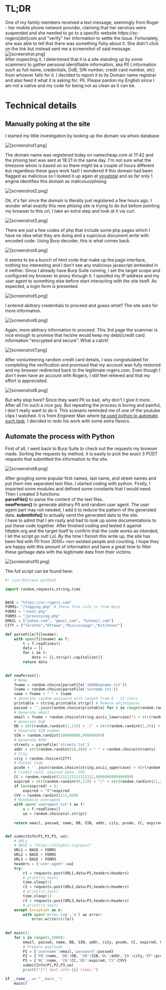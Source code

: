 # TL;DR
One of my family members received a text message, seemingly from Roger - her mobile phone network provider, claiming that her services were suspended and she needed to go to a specific website https://sc-rogers[dot]com and "verify" her information to settle the issue. Fortunately, she was able to tell that there was  something fishy about it. She didn't click on the link but instead sent me a screenshot of said message.  
![[screenshot.png]](screenshots/screenshot.png)  
After inspecting it, I determined that it is a  site standing up by some scammers to gather personal identifiable information, aka PII ( information such as full name, credentials, DoB, SIN number, credit card number, etc) from whoever falls for it. I decided to report it to its Domain name registrar and also feed it what it is asking for: PII. Please pardon my English since I am not a native and my code for being not as  clean as it can be.

# Technical details
## Manually poking at the site
I started my little investigation by looking up the domain via whois database

![[screenshot1.png]](screenshots/screenshot1.png) 

The domain name was registered today on namecheap.com at 17:42 and  the phising text was sent at 18:21 in the same day. I'm not sure what the timezone whois is based on so there might be a couple of hours different but regardless these guys work fast! I wondered if this domain had been flagged as malicious so  I looked it up again at [virustotal](https://www.virustotal.com/gui/url/0ef3f7481ee2c406169ab0b592d20e13e27366d139d005e85a6e9daa0106fb97/details) and so far only 1 engine identifies this domain as malicious/phising

![[screenshot2.png]](screenshots/screenshot2.png)

Ok, it's fair since the domain is literally just registered  a few hours ago. I wonder what exactly this new phising site is trying to do but before pointing my browser to this url, I take an extra step and look at it via curl. 

![[screenshot3.png]](screenshots/screenshot3.png)  

There are  just a few codes of php that include some php pages which I have no idea what they are doing and a  supicious document.write with encoded code. Using  Burp decoder, this is what comes back.

![[screenshot4.png]](screenshots/screenshot4.png)

It seems to be a bunch of html code that make up the page interface, nothing too interesting and I don't see any malicious javascript embeded in it neither. Since I already have Burp Suite running, I set the target scope and configured my browser to proxy through it. I spoofed my IP address and my user agent to something else before start interacting with the site itself. As expected, a login form is presented.

![[screenshot5.png]](screenshots/screenshot5.png)

I entered abitrary credentials to proceed and guess what? The site asks for more information.

![[screenshot6.png]](screenshots/screenshot6.png)

Again, more abitrary information to proceed. This 3rd page the scammer is nice enough to promise that he/she would keep my debit/credit card information "encrypted and secure". What a catch!

![[screenshot7.png]](screenshots/screenshot7.png)

After vonlunteering random credit card details, I was congratulated for completing the verification and promised that my account was fully restored and my browser redirected back to the legitimate rogers.com.  Even though I don't even have an account with Rogers, I still feel relieved and that my effort is appreciated. 

![[screenshot8.png]](screenshots/screenshot8.png)

But why stop here? Since they want PII so bad, why don't I give it more. After all I'm such a nice guy. But repeating the process is boring and painful, I don't really want to do it. This scenario reminded me of one of the youtube clips I watched. It is from Engineer Man where [he used python to automate such task](https://www.youtube.com/watch?v=UtNYzv8gLbs). I decided to redo his work with some extra flavors. 
## Automate the process with Python
First of all, I went back to Burp Suite to check out the requests my browser made.
Sorting the requests by method, it is easily to pick the exact 3 POST requests that submitted the information to the site.

![[screenshot9.png]](screenshots/screenshot9.png)

After googling some popular first names, last name, and street names and put them into seperated text files. I started coding with python. 
Firstly, I imported some modules  and defined some constants that I would need. Then I created 3 functions:  
**parseFile()** to parse the content of the text files.   
**newPerson()** to generate abitrary PII and random user agent. The user agent part may not needed, I add it to reduce the pattern of the generated data.
**submitInfo()** to actually send the generated data to the site.   
I have to admit that I am rusty and had to look up some documentations to put these code together. After finished coding and tested it against httpbin.org  and the target itself to confirm that the code works as intended, I let the script go nut! Lol. By the time I fisnish this write up, the site has been fed with PII from 3000+ non-existed people and counting. I hope they are happy with this amount of information and have a great time to filter these garbage data with the legitimate data from their victims.

![[screenshot10.png]](screenshots/screenshot10.png)  

The full script can be found here:

```python
#! /usr/bin/env python3

import random,requests,string,time


BASE = "https://sc-rogers.com"
FORM1= "/logging.php" # These form info is from Burp
FORM2 = "/next.php"
FORM3 = "/processing.php"
EMAIL = ["yahoo.com", "gmail.com", "hotmail.com"]
CITY = ["Toronto","Ottawa","Mississauga","Kitchener"]

def parseFile(filename):
    with open(filename) as f:
        t = f.readlines()
        data = []
        for i in t:
            data += [i.strip().capitalize()]
        return data

    
def newPerson():
    # Name
    fname = random.choice(parseFile('1000boyname.txt'))
    lname = random.choice(parseFile('surname.txt'))
    name = fname + " " + lname
    # Generate random password with length from 8 - 12 chars
    printable = string.printable.strip() # Remove whitespaces
    passwd = ''.join(random.choice(printable) for i in range(random.randint(8,12)))
    # Generate email
    email = fname + random.choice(string.ascii_lowercase)*2 + str(random.randint(0,99)) + "@" + random.choice(EMAIL)
    # Generate DoB
    DB = str(random.randint(1,13)) + '/' + str(random.randint(1,29)) + '/' + str(random.randint(1960,2010))
    # Generate SIN number
    SIN = random.randint(100000000,999999999)
    # Generate Addr
    streets = parseFile('streets.txt')
    addr = str(random.randint(10,99)) + " " + random.choice(streets)
    # City
    city = random.choice(CITY)
    # Postal Code
    pcode = ''.join(random.choice(string.ascii_uppercase) + str(random.randint(1,9)) for i in range(3))
    # Credit card, expired date, CVV
    CC = random.randint(1111111111111111,9999999999999999)
    expired = str(random.randint(0,12)) + "/" + str(random.randint(21,25))
    if len(expired) < 5:
        expired = "0"+expired
    CVV = random.randint(111,999)
    # Randomize useragent
    with open('useragent.txt') as f:
        u = f.readlines()
        ua = random.choice(u).strip()
    
    return email, passwd, name, DB, SIN, addr, city, pcode, CC, expired, CVV, ua


def submitInfo(P1,P2,P3, ua):
    # URLs 
    # BASE = "https://httpbin.org/post"
    URL1 = BASE + FORM1
    URL2 = BASE + FORM2
    URL3 = BASE + FORM3
    headers = {'user-agent':ua}
    try:
        r1 = requests.post(URL1,data=P1,headers=headers)
        # print(r1.text)
        time.sleep(1)
        r2 = requests.post(URL2,data=P2,headers=headers)
        # print(r2.text)
        time.sleep(1)
        r3 = requests.post(URL3,data=P3,headers=headers)
        # print(r3.text)
    except Exception as e:
        with open('error.log','a') as error:
            error.write(str(e))
        
   
def main():
    for i in range(1,5000):
        email, passwd, name, DB, SIN, addr, city, pcode, CC, expired, CVV, ua = newPerson()
        # Prepare payloads
        P1 = {'username':email,'password':passwd}
        P2 = {'FN':name, 'DB':DB, 'SN':SIN,'DL':addr,'EA':city,'EP':pcode}
        P3 = {'NC':name, 'CN':CC,'ED':expired,'CV':CVV}
        submitInfo(P1,P2,P3,ua)
        print(f"[*] Sent info {i} times.")

if __name__ == "__main__":
    main()

```

